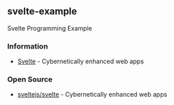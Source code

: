 ## svelte-example
Svelte Programming Example



### Information
- [Svelte](https://svelte.dev/) - Cybernetically enhanced web apps


### Open Source
- [sveltejs/svelte](https://github.com/sveltejs/svelte) - Cybernetically enhanced web apps

